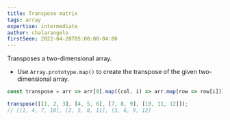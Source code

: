 ```yaml
---
title: Transpose matrix
tags: array
expertise: intermediate
author: chalarangelo
firstSeen: 2022-04-20T05:00:00-04:00
---
```


Transposes a two-dimensional array.

- Use `Array.prototype.map()` to create the transpose of the given two-dimensional array.

```js
const transpose = arr => arr[0].map((col, i) => arr.map(row => row[i]));
```

```js
transpose([[1, 2, 3], [4, 5, 6], [7, 8, 9], [10, 11, 12]]);
// [[1, 4, 7, 10], [2, 5, 8, 11], [3, 6, 9, 12]
```

